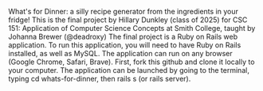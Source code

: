 What's for Dinner: a silly recipe generator from the ingredients in your fridge!
This is the final project by Hillary Dunkley (class of 2025) for CSC 151: Application of Computer Science Concepts at Smith College, taught by Johanna Brewer (@deadroxy)
The final project is a Ruby on Rails web application. 
To run this application, you will need to have Ruby on Rails installed, as well as MySQL. The application can run on any browser (Google Chrome, Safari, Brave). 
First, fork this github and clone it locally to your computer. 
The application can be launched by going to the terminal, typing cd whats-for-dinner, then rails s (or rails server). 
